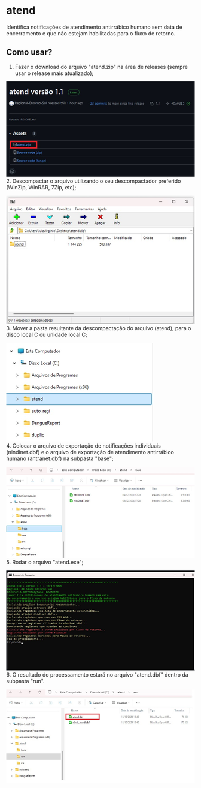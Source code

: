 # atend
Identifica notificações de atendimento antirrábico humano sem data de encerramento e que não estejam habilitadas para o fluxo de retorno.

## Como usar?
1. Fazer o download do arquivo "atend.zip" na área de releases (sempre usar o release mais atualizado);

![x](release.jpg)  
2. Descompactar o arquivo utilizando o seu descompactador preferido (WinZip, WinRAR, 7Zip, etc);  

![x](folder3.jpg)  
3. Mover a pasta resultante da descompactação do arquivo (atend), para o disco local C ou unidade local C;  
  
![x](folder1.jpg)  
4. Colocar o arquivo de exportação de notificações individuais (nindinet.dbf) e o arquivo de exportação de atendimento antirrábico humano (antranet.dbf) na subpasta "base";
  
![x](folder2.jpg)  
5. Rodar o arquivo "atend.exe";  

![x](/pictures/cmd1.jpg)  
6. O resultado do processamento estará no arquivo "atend.dbf" dentro da subpasta "run".  

![x](folder4.jpg)  
